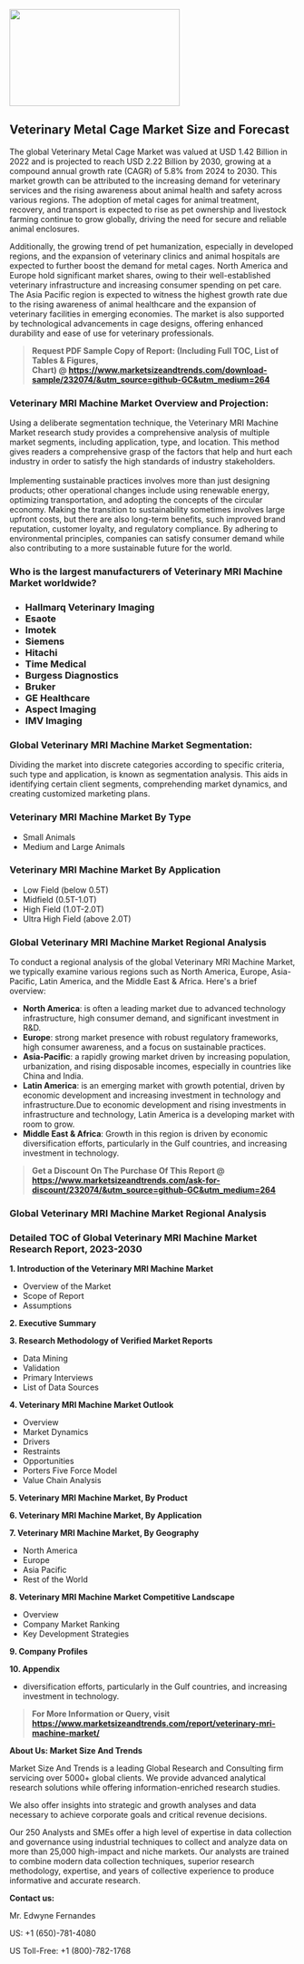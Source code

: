 <p><img class="alignnone size-medium wp-image-20088" src="https://ffe5etoiles.com/wp-content/uploads/2024/12/MST1-300x171.png" alt="" width="300" height="171" /></p><h2>Veterinary Metal Cage Market Size and Forecast</h2><p>The global Veterinary Metal Cage Market was valued at USD 1.42 Billion in 2022 and is projected to reach USD 2.22 Billion by 2030, growing at a compound annual growth rate (CAGR) of 5.8% from 2024 to 2030. This market growth can be attributed to the increasing demand for veterinary services and the rising awareness about animal health and safety across various regions. The adoption of metal cages for animal treatment, recovery, and transport is expected to rise as pet ownership and livestock farming continue to grow globally, driving the need for secure and reliable animal enclosures.</p><p>Additionally, the growing trend of pet humanization, especially in developed regions, and the expansion of veterinary clinics and animal hospitals are expected to further boost the demand for metal cages. North America and Europe hold significant market shares, owing to their well-established veterinary infrastructure and increasing consumer spending on pet care. The Asia Pacific region is expected to witness the highest growth rate due to the rising awareness of animal healthcare and the expansion of veterinary facilities in emerging economies. The market is also supported by technological advancements in cage designs, offering enhanced durability and ease of use for veterinary professionals.</p></p><blockquote id="" class=""><strong>Request PDF Sample Copy of Report: (Including Full TOC, List of Tables &amp; Figures, Chart)&nbsp;@&nbsp;<strong><a href="https://www.marketsizeandtrends.com/download-sample/232074/&utm_source=github-GC&utm_medium=264" target="_blank">https://www.marketsizeandtrends.com/download-sample/232074/&utm_source=github-GC&utm_medium=264</a></strong></strong></blockquote><h3 id="" class="">Veterinary MRI Machine Market&nbsp;Overview and Projection:</h3><p id="" class="">Using a deliberate segmentation technique, the Veterinary MRI Machine Market research study provides a comprehensive analysis of multiple market segments, including application, type, and location. This method gives readers a comprehensive grasp of the factors that help and hurt each industry in order to satisfy the high standards of industry stakeholders. <br /> <br />Implementing sustainable practices involves more than just designing products; other operational changes include using renewable energy, optimizing transportation, and adopting the concepts of the circular economy. Making the transition to sustainability sometimes involves large upfront costs, but there are also long-term benefits, such improved brand reputation, customer loyalty, and regulatory compliance. By adhering to environmental principles, companies can satisfy consumer demand while also contributing to a more sustainable future for the world.</p><h3 id="" class="">Who is the largest manufacturers of&nbsp;Veterinary MRI Machine Market worldwide?</h3><h3 class=""><p><ul><li>Hallmarq Veterinary Imaging </li><li> Esaote </li><li> Imotek </li><li> Siemens </li><li> Hitachi </li><li> Time Medical </li><li> Burgess Diagnostics </li><li> Bruker </li><li> GE Healthcare </li><li> Aspect Imaging </li><li> IMV Imaging</li></ul></p></h3><h3 id="" class="">Global&nbsp;Veterinary MRI Machine Market Segmentation:</h3><p id="" class="">Dividing the market into discrete categories according to specific criteria, such type and application, is known as segmentation analysis. This aids in identifying certain client segments, comprehending market dynamics, and creating customized marketing plans.</p><h3 id="" class="">Veterinary MRI Machine Market&nbsp;By Type</h3><p><p><ul><li>Small Animals</li><li> Medium and Large Animals</p></li></ul></p></p><h3 id="" class="">Veterinary MRI Machine Market&nbsp;By Application</h3><p class=""><p><ul><li>Low Field (below 0.5T)</li><li> Midfield (0.5T-1.0T)</li><li> High Field (1.0T-2.0T)</li><li> Ultra High Field (above 2.0T)</li></ul></p></p><h3 id="" class="">Global Veterinary MRI Machine Market Regional Analysis</h3><p id="" class="">To conduct a regional analysis of the global Veterinary MRI Machine Market, we typically examine various regions such as North America, Europe, Asia-Pacific, Latin America, and the Middle East &amp; Africa. Here's a brief overview:</p><ul><li><strong>North America</strong>: is often a leading market due to advanced technology infrastructure, high consumer demand, and significant investment in R&amp;D.</li><li><strong>Europe</strong>: strong market presence with robust regulatory frameworks, high consumer awareness, and a focus on sustainable practices.</li><li><strong>Asia-Pacific</strong>: a rapidly growing market driven by increasing population, urbanization, and rising disposable incomes, especially in countries like China and India.</li><li><strong>Latin America</strong>: is an emerging market with growth potential, driven by economic development and increasing investment in technology and infrastructure.Due to economic development and rising investments in infrastructure and technology, Latin America is a developing market with room to grow.</li><li><strong>Middle East &amp; Africa</strong>: Growth in this region is driven by economic diversification efforts, particularly in the Gulf countries, and increasing investment in technology.</li></ul><blockquote id="" class=""><strong>Get a Discount On The Purchase Of This Report @ <strong><a href="https://www.marketsizeandtrends.com/ask-for-discount/232074/&utm_source=github-GC&utm_medium=264" target="_blank">https://www.marketsizeandtrends.com/ask-for-discount/232074/&utm_source=github-GC&utm_medium=264</a></strong></strong></blockquote><h3 id="" class="">Global Veterinary MRI Machine Market Regional Analysis</h3><h3 id="" class="">Detailed TOC of Global Veterinary MRI Machine Market Research Report, 2023-2030</h3><p id="" class=""><strong>1. Introduction of the Veterinary MRI Machine Market</strong></p><ul><li>Overview of the Market</li><li>Scope of Report</li><li>Assumptions</li></ul><p id="" class=""><strong>2. Executive Summary</strong></p><p id="" class=""><strong>3. Research Methodology of Verified Market Reports</strong></p><ul><li>Data Mining</li><li>Validation</li><li>Primary Interviews</li><li>List of Data Sources</li></ul><p id="" class=""><strong>4. Veterinary MRI Machine Market Outlook</strong></p><ul><li>Overview</li><li>Market Dynamics</li><li>Drivers</li><li>Restraints</li><li>Opportunities</li><li>Porters Five Force Model</li><li>Value Chain Analysis</li></ul><p id="" class=""><strong>5. Veterinary MRI Machine Market, By Product</strong></p><p id="" class=""><strong>6. Veterinary MRI Machine Market, By Application</strong></p><p id="" class=""><strong>7. Veterinary MRI Machine Market, By Geography</strong></p><ul><li>North America</li><li>Europe</li><li>Asia Pacific</li><li>Rest of the World</li></ul><p id="" class=""><strong>8. Veterinary MRI Machine Market Competitive Landscape</strong></p><ul><li>Overview</li><li>Company Market Ranking</li><li>Key Development Strategies</li></ul><p id="" class=""><strong>9. Company Profiles</strong></p><p id="" class=""><strong>10. Appendix</strong></p><ul><li>diversification efforts, particularly in the Gulf countries, and increasing investment in technology.</li></ul><blockquote id="" class=""><strong>For More Information or Query, visit <strong><strong><a href="https://www.marketsizeandtrends.com/report/veterinary-mri-machine-market/" target="_blank">https://www.marketsizeandtrends.com/report/veterinary-mri-machine-market/</a></strong></strong></strong></blockquote><p id="" class=""><strong>About Us: Market Size And Trends</strong></p><p id="" class="">Market Size And Trends is a leading Global Research and Consulting firm servicing over 5000+ global clients. We provide advanced analytical research solutions while offering information-enriched research studies.</p><p id="" class="">We also offer insights into strategic and growth analyses and data necessary to achieve corporate goals and critical revenue decisions.</p><p id="" class="">Our 250 Analysts and SMEs offer a high level of expertise in data collection and governance using industrial techniques to collect and analyze data on more than 25,000 high-impact and niche markets. Our analysts are trained to combine modern data collection techniques, superior research methodology, expertise, and years of collective experience to produce informative and accurate research.</p><p id="" class=""><strong>Contact us:</strong></p><p id="" class="">Mr. Edwyne Fernandes</p><p id="" class="">US: +1 (650)-781-4080</p><p id="" class="">US Toll-Free: +1 (800)-782-1768</p>
